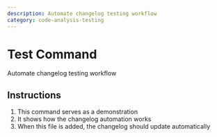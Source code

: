 ```yaml
---
description: Automate changelog testing workflow
category: code-analysis-testing
---
```


# Test Command

Automate changelog testing workflow

## Instructions

1. This command serves as a demonstration
2. It shows how the changelog automation works
3. When this file is added, the changelog should update automatically

